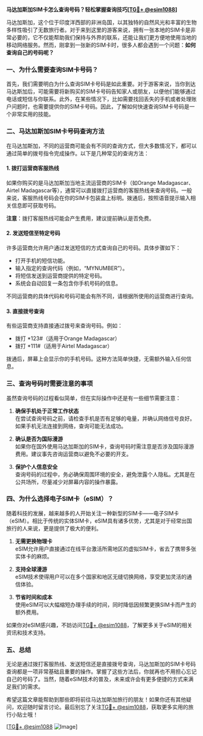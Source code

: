 **马达加斯加SIM卡怎么查询号码？轻松掌握查询技巧[[TG💪+ @esim1088](https://t.me/s/esim1088)]**

马达加斯加，这个位于印度洋西部的非洲岛国，以其独特的自然风光和丰富的生物多样性吸引了无数旅行者。对于来到这里的游客来说，拥有一张本地的SIM卡是非常必要的，它不仅能帮助我们保持与外界的联系，还能让我们更方便地使用当地的移动网络服务。然而，刚拿到一张新的SIM卡时，很多人都会遇到一个问题：**如何查询自己的号码呢？**

### 一、为什么需要查询SIM卡号码？

首先，我们需要明白为什么查询SIM卡号码是如此重要。对于游客来说，当你到达马达斯加后，可能需要将新购买的SIM卡号码告知家人或朋友，以便他们能够通过电话或短信与你联系。此外，在某些情况下，比如需要找回丢失的手机或者处理账户问题时，也需要提供你的SIM卡号码。因此，了解如何快速查询SIM卡号码是一个非常实用的技能。

### 二、马达加斯加SIM卡号码查询方法

在马达加斯加，不同的运营商可能会有不同的查询方式，但大多数情况下，都可以通过简单的拨号指令完成操作。以下是几种常见的查询方法：

#### 1. **拨打运营商客服热线**
   如果你购买的是马达加斯加当地主流运营商的SIM卡（如Orange Madagascar、Airtel Madagascar等），通常可以直接拨打运营商的客服热线来查询号码。一般来说，客服热线号码会在你的SIM卡包装盒上标明。拨通后，按照语音提示输入相关信息即可获取号码。

   **注意**：拨打客服热线可能会产生费用，建议提前确认是否免费。

#### 2. **发送短信至特定号码**
   许多运营商允许用户通过发送短信的方式查询自己的号码。具体步骤如下：
   - 打开手机的短信功能。
   - 输入指定的查询代码（例如，“MYNUMBER”）。
   - 将短信发送到运营商提供的特定号码。
   - 系统会自动回复一条包含你手机号码的信息。

   不同运营商的具体代码和号码可能会有所不同，请根据所使用的运营商进行查询。

#### 3. **直接拨号查询**
   有些运营商支持直接通过拨号来查询号码。例如：
   - 拨打 *123#（适用于Orange Madagascar）
   - 拨打 *111#（适用于Airtel Madagascar）

   拨通后，屏幕上会显示你的手机号码。这种方法简单快捷，无需额外输入任何信息。

### 三、查询号码时需要注意的事项

虽然查询号码的过程看似简单，但在实际操作中还是有一些细节需要注意：

1. **确保手机处于正常工作状态**  
   在尝试查询号码之前，请检查手机是否有足够的电量，并确认网络信号良好。如果手机无法连接到网络，查询可能无法成功。

2. **确认是否为国际漫游**  
   如果你在国外使用马达加斯加的SIM卡，查询号码时需注意是否涉及国际漫游费用。建议事先咨询运营商以避免不必要的开支。

3. **保护个人信息安全**  
   查询号码的过程中，务必确保周围环境的安全，避免泄露个人隐私。尤其是在公共场所，尽量减少对屏幕内容的操作暴露。

### 四、为什么选择电子SIM卡（eSIM）？

随着科技的发展，越来越多的人开始关注一种新型的SIM卡——电子SIM卡（eSIM）。相比于传统的实体SIM卡，eSIM具有诸多优势，尤其是对于经常出国旅行的人来说，更是提供了极大的便利。

1. **无需更换物理卡**  
   eSIM允许用户直接通过在线平台激活所需地区的虚拟SIM卡，省去了携带多张实体卡的麻烦。

2. **支持全球漫游**  
   eSIM技术使得用户可以在多个国家和地区无缝切换网络，享受更加灵活的通信体验。

3. **节省时间和成本**  
   使用eSIM可以大幅缩短办理手续的时间，同时降低因频繁更换SIM卡而产生的额外费用。

如果你对eSIM感兴趣，不妨访问[TG💪+ @esim1088](https://t.me/s/esim1088)，了解更多关于eSIM的相关资讯和技术支持。

### 五、总结

无论是通过拨打客服热线、发送短信还是直接拨号查询，马达加斯加的SIM卡号码查询都是一项非常基础且重要的操作。掌握了这些方法后，你就再也不用担心忘记自己的号码了。当然，随着eSIM技术的普及，未来或许会有更多便捷的方式来满足我们的需求。

希望这篇文章能帮助到那些即将前往马达加斯加旅行的朋友！如果你还有其他疑问，欢迎随时留言讨论。最后别忘了关注[TG💪+ @esim1088](https://t.me/s/esim1088)，获取更多实用的旅行小贴士哦！

[[TG💪+ @esim1088](https://t.me/s/esim1088) ![Image](https://i.postimg.cc/4NQfJmqS/Snipaste-2025-05-13-00-14-12.png)]